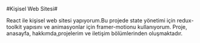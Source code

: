 #Kişisel Web Sitesi#

React ile kişisel web sitesi yapıyorum.Bu projede state yönetimi için redux-toolkit yapısını ve animasyonlar için framer-motionu kullanıyorum. Proje, anasayfa, hakkımda,projelerim ve iletişim bölümlerinden oluşmaktadır.